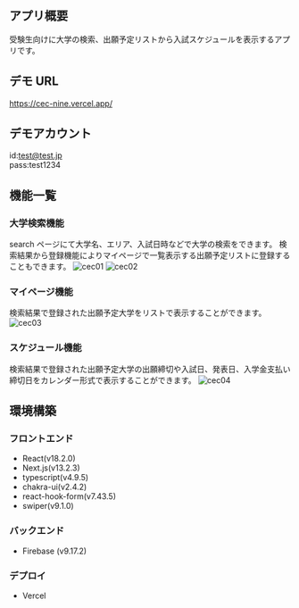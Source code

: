 ## アプリ概要

受験生向けに大学の検索、出願予定リストから入試スケジュールを表示するアプリです。

## デモ URL

https://cec-nine.vercel.app/

## デモアカウント

id:test@test.jp  
pass:test1234

## 機能一覧

### 大学検索機能

search ページにて大学名、エリア、入試日時などで大学の検索をできます。
検索結果から登録機能によりマイページで一覧表示する出願予定リストに登録することもできます。
![cec01](https://user-images.githubusercontent.com/1754504/232250551-3672601f-731e-431f-a209-5add2e224a2c.png)
![cec02](https://user-images.githubusercontent.com/1754504/232250556-26de1902-1d7f-4ac0-852c-65c2225a2b0b.png)

### マイページ機能

検索結果で登録された出願予定大学をリストで表示することができます。
![cec03](https://user-images.githubusercontent.com/1754504/232250558-97b2dad8-a245-48a6-bff8-b0f4ba6d5519.png)

### スケジュール機能

検索結果で登録された出願予定大学の出願締切や入試日、発表日、入学金支払い締切日をカレンダー形式で表示することができます。
![cec04](https://user-images.githubusercontent.com/1754504/232250560-d72ab4e0-7bb7-4364-bf95-9869ef06da0c.png)

## 環境構築

### フロントエンド

- React(v18.2.0)
- Next.js(v13.2.3)
- typescript(v4.9.5)
- chakra-ui(v2.4.2)
- react-hook-form(v7.43.5)
- swiper(v9.1.0)

### バックエンド

- Firebase (v9.17.2)

### デプロイ

- Vercel
